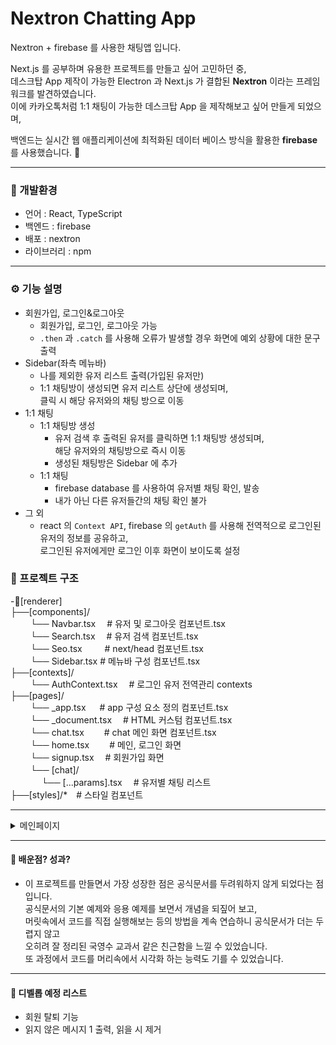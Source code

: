 # Nextron Chatting App

Nextron + firebase 를 사용한 채팅앱 입니다.

Next.js 를 공부하며 유용한 프로젝트를 만들고 싶어 고민하던 중,  
데스크탑 App 제작이 가능한 Electron 과 Next.js 가 결합된 **Nextron** 이라는 프레임워크를 발견하였습니다.  
이에 카카오톡처럼 1:1 채팅이 가능한 데스크탑 App 을 제작해보고 싶어 만들게 되었으며,

백엔드는 실시간 웹 애플리케이션에 최적화된 데이터 베이스 방식을 활용한 **firebase**를 사용했습니다. 🙂

---

### 🚀 개발환경

- 언어 : React, TypeScript
- 백엔드 : firebase
- 배포 : nextron
- 라이브러리 : npm

---

### ⚙️ 기능 설명

- 회원가입, 로그인&로그아웃
  - 회원가입, 로그인, 로그아웃 가능
  - `.then` 과 `.catch` 를 사용해 오류가 발생할 경우 화면에 예외 상황에 대한 문구 출력
- Sidebar(좌측 메뉴바)
  - 나를 제외한 유저 리스트 출력(가입된 유저만)
  - 1:1 채팅방이 생성되면 유저 리스트 상단에 생성되며,  
    클릭 시 해당 유저와의 채팅 방으로 이동
- 1:1 채팅
  - 1:1 채팅방 생성
    - 유저 검색 후 출력된 유저를 클릭하면 1:1 채팅방 생성되며,  
      해당 유저와의 채팅방으로 즉시 이동
    - 생성된 채팅방은 Sidebar 에 추가
  - 1:1 채팅
    - firebase database 를 사용하여 유저별 채팅 확인, 발송
    - 내가 아닌 다른 유저들간의 채팅 확인 불가
- 그 외
  - react 의 `Context API`, firebase 의 `getAuth` 를 사용해 전역적으로 로그인된 유저의 정보를 공유하고,  
    로그인된 유저에게만 로그인 이후 화면이 보이도록 설정

### 📝 프로젝트 구조

-📂[renderer]  
├──[components]/  
　　 └── Navbar.tsx 　# 유저 및 로그아웃 컴포넌트.tsx  
　　 └── Search.tsx 　# 유저 검색 컴포넌트.tsx  
　　 └── Seo.tsx 　 　# next/head 컴포넌트.tsx  
　　 └── Sidebar.tsx # 메뉴바 구성 컴포넌트.tsx  
├──[contexts]/  
　　 └── AuthContext.tsx 　# 로그인 유저 전역관리 contexts  
├──[pages]/  
　　 └── \_app.tsx 　 # app 구성 요소 정의 컴포넌트.tsx  
　　 └── \_document.tsx 　# HTML 커스텀 컴포넌트.tsx  
　　 └── chat.tsx 　　# chat 메인 화면 컴포넌트.tsx  
　　 └── home.tsx 　　# 메인, 로그인 화면  
　　 └── signup.tsx 　# 회원가입 화면  
　　 └── [chat]/  
　　 　 └── [...params].tsx 　# 유저별 채팅 리스트  
├──[styles]/\*　# 스타일 컴포넌트

---  

<details>
<summary>메인페이지</summary>
<div markdown="1">
<img width="80%" src="https://user-images.githubusercontent.com/109075864/228923746-a1f7caed-1000-481b-82bf-73e8e2fccadf.png"/>
</div>
<summary>회원가입</summary>
<div markdown="2">
<img width="80%" src="https://user-images.githubusercontent.com/109075864/228924587-a74b2e1a-2187-4ae2-abdb-ffbab992f212.png"/>
</div>
</details>


---

#### 📖 배운점? 성과?

- 이 프로젝트를 만들면서 가장 성장한 점은 공식문서를 두려워하지 않게 되었다는 점 입니다.  
  공식문서의 기본 예제와 응용 예제를 보면서 개념을 되짚어 보고,  
  머릿속에서 코드를 직접 실행해보는 등의 방법을 계속 연습하니 공식문서가 더는 두렵지 않고  
  오히려 잘 정리된 국영수 교과서 같은 친근함을 느낄 수 있었습니다.  
  또 과정에서 코드를 머리속에서 시각화 하는 능력도 기를 수 있었습니다.

---

#### 🤯 디벨롭 예정 리스트

- 회원 탈퇴 기능
- 읽지 않은 메시지 1 출력, 읽을 시 제거
